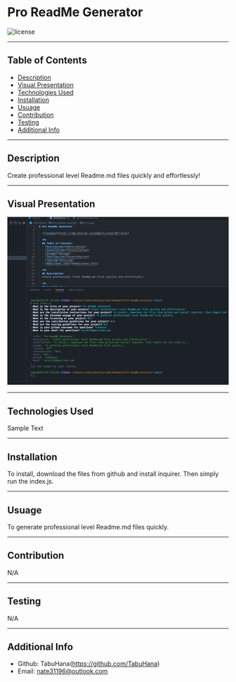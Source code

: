 # Pro ReadMe Generator

  ![license](https://img.shields.io/badge/license-MIT-blue)

  ***
  ## Table of Contents
  - [Description](#description)
  - [Visual Presentation](#visual-presentation)
  - [Technologies Used](#technologies-used)
  - [Installation](#installation)
  - [Usuage](#usuage)
  - [Contribution](#contribution)
  - [Testing](#testing)
  - [Additional Info](#additional-info)

  
  ***
  ## Description
  Create professional level Readme.md files quickly and effortlessly!

  ***
  ## Visual Presentation
  ![VisualPresentation](images/readmeVisualPresentation.png)

  ***
  ## Technologies Used
  Sample Text

  ***
  ## Installation
  To install, download the files from github and install inquirer. Then simply run the index.js.

  ***
  ## Usuage
  To generate professional level Readme.md files quickly.

  ***
  ## Contribution
  N/A

  ***
  ## Testing
  N/A

  ***
  ## Additional Info
  - Github: TabuHana(https://github.com/TabuHana)
  - Email: nate31196@outlook.com
